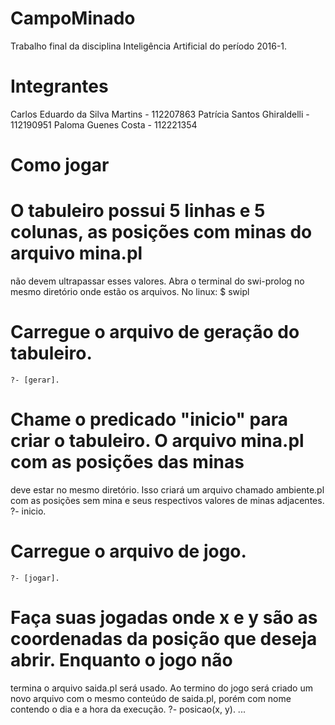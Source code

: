 # CampoMinado
Trabalho final da disciplina Inteligência Artificial do período 2016-1.

# Integrantes
  Carlos Eduardo da Silva Martins - 112207863
  Patrícia Santos Ghiraldelli - 112190951
  Paloma Guenes Costa - 112221354 

# Como jogar
  # O tabuleiro possui 5 linhas e 5 colunas, as posições com minas do arquivo mina.pl
  não devem ultrapassar esses valores.
  Abra o terminal do swi-prolog no mesmo diretório onde estão os arquivos.
    No linux: $ swipl
  # Carregue o arquivo de geração do tabuleiro.
    ?- [gerar].
  # Chame o predicado "inicio" para criar o tabuleiro. O arquivo mina.pl com as posições das minas 
  deve estar no mesmo diretório. Isso criará um arquivo chamado ambiente.pl com as posições sem mina
  e seus respectivos valores de minas adjacentes.
    ?- inicio.
  # Carregue o arquivo de jogo.
    ?- [jogar].
  # Faça suas jogadas onde x e y são as coordenadas da posição que deseja abrir. Enquanto o jogo não
  termina o arquivo saida.pl será usado. Ao termino do jogo será criado um novo arquivo com o mesmo conteúdo
  de saida.pl, porém com nome contendo o dia e a hora da execução.
    ?- posicao(x, y).
    ...

